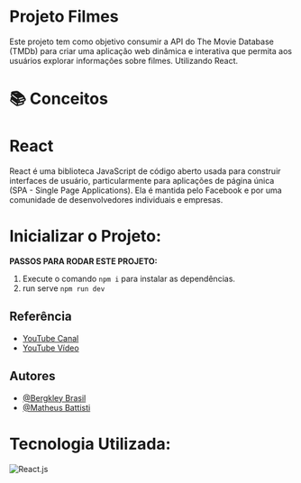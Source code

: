 # Projeto Filmes
Este projeto tem como objetivo consumir a API do The Movie Database (TMDb) para criar uma aplicação web dinâmica e interativa que permita aos usuários explorar informações sobre filmes. Utilizando React.

# 📚 Conceitos

# React
React é uma biblioteca JavaScript de código aberto usada para construir interfaces de usuário, particularmente para aplicações de página única (SPA - Single Page Applications). Ela é mantida pelo Facebook e por uma comunidade de desenvolvedores individuais e empresas.


# Inicializar o Projeto:

 **PASSOS PARA RODAR ESTE PROJETO:**

1. Execute o comando `npm i` para instalar as dependências.
2. run serve `npm run dev`


## Referência
  - [YouTube Canal](https://www.youtube.com/@MatheusBattisti)
  - [YouTube Vídeo](https://www.youtube.com/watch?v=XqxUHVVO7-U)
  

## Autores

- [@Bergkley Brasil](https://github.com/Bergkley/Bergkley)
- [@Matheus Battisti](https://github.com/matheusbattisti)

# Tecnologia Utilizada:

![React.js](https://img.shields.io/badge/React-20232A?style=for-the-badge&logo=react&logoColor=61DAFB)&nbsp;
